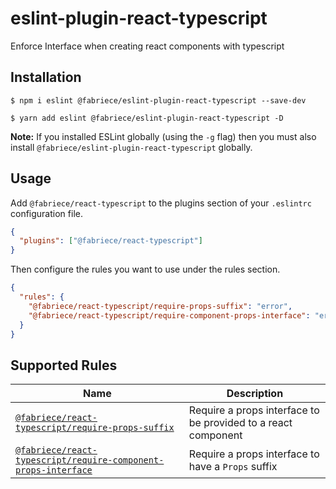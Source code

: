 # eslint-plugin-react-typescript

Enforce Interface when creating react components with typescript

## Installation

```
$ npm i eslint @fabriece/eslint-plugin-react-typescript --save-dev
```

```
$ yarn add eslint @fabriece/eslint-plugin-react-typescript -D
```

**Note:** If you installed ESLint globally (using the `-g` flag) then you must also install `@fabriece/eslint-plugin-react-typescript` globally.

## Usage

Add `@fabriece/react-typescript` to the plugins section of your `.eslintrc` configuration file.

```json
{
  "plugins": ["@fabriece/react-typescript"]
}
```

Then configure the rules you want to use under the rules section.

```json
{
  "rules": {
    "@fabriece/react-typescript/require-props-suffix": "error",
    "@fabriece/react-typescript/require-component-props-interface": "error"
  }
}
```

## Supported Rules

| Name                                                                                                   | Description                                                   |
| ------------------------------------------------------------------------------------------------------ | ------------------------------------------------------------- |
| [`@fabriece/react-typescript/require-props-suffix`](./docs/rules/require-component-props-interface.md) | Require a props interface to be provided to a react component |
| [`@fabriece/react-typescript/require-component-props-interface`](./docs/rules/require-props-suffix.md) | Require a props interface to have a `Props` suffix            |
